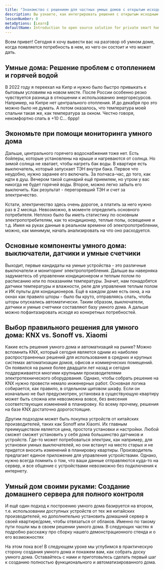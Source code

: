 ```yaml
---
title: "Знакомство с решением для частных умных домов c открытым исходным кодом"
description: Вы узнаете, как интегрировать решения с открытым исходным кодом с недорогими смарт устройствами, чтобы сделать ваш умный дом частным и не зависящим от облаков в своей работе.
lessonNumber: 0
metaOptions: [Learn]
defaultName: Introduction to open source solution for private smart homes
---
```


<LessonImages src="open-source-private-smart-home-intro.png" alt="image" imageClasses="mb full" />

<RoboAcademyText>
  Всем привет! Сегодня я хочу вывести вас на разговор об умном доме, когда появляется потребность в нем, из чего он состоит и что может дать. 
</RoboAcademyText>

## Умные дома: Решение проблем с отоплением и горячей водой

В 2022 году я переехал на Кипр и нужно было быстро привыкать к бытовым условиям на новом месте. После России особенно резко чувствуется разница в отношении к использованию энергоресурсов. Например, на Кипре нет центрального отопления. И до декабря про это можно было не думать. А потом оказалось, что температура моей спальни такая же, как температура за окном. Честно говоря, некомфортно спать в +10 С… бррр! 

## Экономьте при помощи мониторинга умного дома

Дальше, центрального горячего водоснабжения тоже нет. Есть бойлеры, которые установлены на крыше и нагреваются от солнца. Но зимой солнца не хватает, чтобы нагреть бак воды. В квартире есть выключатель, который запускает ТЭН внутри бака. Первое что неудобно, нужно заранее его включать. За полчаса-час, до того, как идти в душ. Вечером такой сценарий ещё приемлем, но утром у вас никогда не будет горячей воды. Второе, можно легко забыть его выключить. Как результат - перегоревший ТЭН и счет за электричество. 

Кстати, электричество здесь очень дорогое, а платить за него нужно раз в 2 месяца. Невозможно, в моменте определить основного потребителя. Неплохо было бы иметь статистику по основным электропотребителям, как то кондиционер, теплые полы, освещение и т.д. Имея на руках данные в реальном времени об электропотреблении, можно, как минимум, начать анализировать на что оно расходуется. 

## Основные компоненты умного дома: выключатели, датчики и умные счетчики

Выходит, первые кандидаты на умные устройства - это различные выключатели и мониторинг электропотребления. Дальше вы наверняка задумаетесь об управлении кондиционером и теплым полом по расписанию или по показаниям температуры. Значит, нам понадобятся датчики температуры и влажности, реле для управления теплым полом и ИК пульты для кондиционеров. Ещё в каждом доме есть окна, а на окнах как правило шторы - было бы круто, отправляясь спать, чтобы шторы опускались автоматически. Таким образом, выключатели, датчики и умные счетчики составляют базу умного дома. А дальше можно пофантазировать исходя из конкретных потребностей.

## Выбор правильного решения для умного дома: KNX vs. Sonoff vs. Xiaomi

Какие есть решения умного дома и автоматизаций на рынке? Можно вспомнить KNX, который сегодня является одним из наиболее распространенных решений для использования в средних и крупных системах автоматизации домов, офисов и коммерческих помещений. Он появился на рынке более двадцати лет назад и сегодня поддерживается многими крупными производителями электротехнического оборудования. Однако, чтобы собрать решение на KNX нужно провести немало инженерных работ. Основная логика собирается, как правило, в отдельном щитовом шкафу. Если он изначально не был предусмотрен, установка в существующую квартиру может быть сложна или невозможна вовсе, без внесения соответствующих изменений в планировку. Ко всему прочему, решения на базе KNX достаточно дорогостоящие.

Другим подходом может быть покупка устройств от китайских производителей, таких как Sonoff или Xiaomi. Их главным преимуществом является цена, простота установки и настройки. Любой сможет сможет установить у себя дома большинство датчиков и устройств. Где-то может потребоваться электрик, как например, для установки умных выключателей, но они встанут на место старых и не придется вносить изменений в планировку квартиры. Производитель предлагает единое приложение для управления устройствами. Однако, нужно всегда помнить о том, что ваши данные отправляются куда-то на сервер, и все общение с устройствами невозможно без подключения к интернету. 


## Умный дом своими руками: Создание домашнего сервера для полного контроля

И ещё один подход к построению умного дома базируется на втором, т.е. использовании доступных устройств от тех же китайских производителей, но дополнительно установить домашний сервер в своей квартире/доме, чтобы отвязаться от облаков. Именно по такому пути пошли мы в своем решении умного дома. В следующих частях я подробно расскажу про сборку нашего демонстрационного стенда и о его возможностях

<RoboAcademyText fWeight="500">
  На этом пока все! В следующем уроке мы углубимся в практическую сторону создания умного дома и покажем вам, как собрать доску умного дома. Оставайтесь с нами и приготовьтесь сделать первый шаг к созданию полностью функционального и автоматизированного дома.
</RoboAcademyText>

